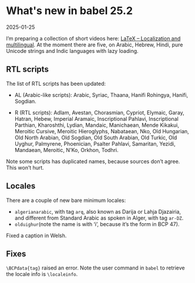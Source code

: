 # What's new in babel 25.2

2025-01-25

I’m preparing a collection of short videos here: [LaTeX – Localization
and
multilingual](https://www.youtube.com/playlist?list=PLVc2cHCI6zpJcaa1x-yK9iRjqtE3Ct2Ja).
At the moment there are five, on Arabic, Hebrew, Hindi, pure Unicode
strings and Indic languages with lazy loading.

## RTL scripts

The list of RTL scripts has been updated:

* AL (Arabic-like scripts): Arabic, Syriac, Thaana, Hanifi Rohingya,
  Hanifi, Sogdian.

* R (RTL scripts): Adlam, Avestan, Chorasmian, Cypriot, Elymaic, Garay, 
  Hatran, Hebew, Imperial Aramaic, Inscriptional Pahlavi, Inscriptional
  Parthian, Kharoshthi, Lydian, Mandaic, Manichaean, Mende Kikakui,
  Meroitic Cursive, Meroitic Hieroglyphs, Nabataean, Nko, Old
  Hungarian, Old North Arabian, Old Sogdian, Old South Arabian, Old
  Turkic, Old Uyghur, Palmyrene, Phoenician, Psalter Pahlavi,
  Samaritan, Yezidi, Mandaean, Meroitic, N'Ko, Orkhon, Todhri.

Note some scripts has duplicated names, because sources don’t agree.
This won’t hurt.

## Locales

There are a couple of new bare minimum locales:

* `algerianarabic`, with tag `arq`, also known as Darija or Lahja
   Djazairia, and different from Standard Arabic as spoken in Alger,
   with tag `ar-DZ`.
* `olduighur`(note the name is with ‘i’, because it’s the form in BCP
  47).
  
Fixed a caption in Welsh.

## Fixes

`\BCPdata{tag}` raised an error. Note the user command in `babel` to
retrieve the locale info is `\localeinfo`.

  





